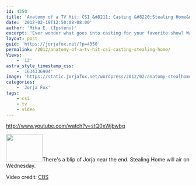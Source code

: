 ```yaml
---
id: 4350
title: 'Anatomy of a TV Hit: CSI &#8211; Casting &#8220;Stealing Home&#8221;'
date: '2012-02-19T12:50:08-08:00'
author: 'Mika E. (Ipstenu)'
excerpt: 'Ever wonder what goes into casting for your favorite show? Watch the video for insight into what goes into finding the right players for one episode.'
layout: post
guid: 'https://jorjafox.net/?p=4350'
permalink: /2012/anatomy-of-a-tv-hit-csi-casting-stealing-home/
Views:
    - '13'
astra_style_timestamp_css:
    - '1634336904'
image: 'https://static.jorjafox.net/wordpress/2012/02/anatomy-stealhome.jpg'
categories:
    - 'Jorja Fox'
tags:
    - csi
    - tv
    - video
---
```


http://www.youtube.com/watch?v=stQ0xWjbwbg

<img class="alignleft size-thumbnail wp-image-4351" title="anatomy-stealhome" src="//static.jorjafox.net/wordpress/2012/02/anatomy-stealhome-210x140.jpg" alt="" width="100" height="75" />There's a blip of Jorja near the end. Stealing Home will air on Wednesday.

Video credit: <a href="http://www.cbs.com/shows/csi/anatomy_of_a_tv_hit/?pid=L3mMJrQUaS0DtLyLn8DvCjhl6f6lwiDe">CBS</a>
